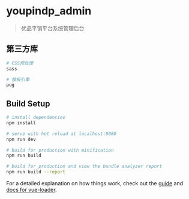 # youpindp_admin

> 优品平销平台系统管理后台

## 第三方库

``` bash
# CSS预处理
sass

# 模板引擎
pug
```

## Build Setup

``` bash
# install dependencies
npm install

# serve with hot reload at localhost:8080
npm run dev

# build for production with minification
npm run build

# build for production and view the bundle analyzer report
npm run build --report
```

For a detailed explanation on how things work, check out the [guide](http://vuejs-templates.github.io/webpack/) and [docs for vue-loader](http://vuejs.github.io/vue-loader).
